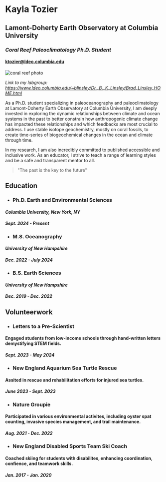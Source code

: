 # **Kayla Tozier**
## Lamont-Doherty Earth Observatory at Columbia University
### _Coral Reef Paleoclimatology Ph.D. Student_
#### ktozier@ldeo.columbia.edu

![coral reef photo](https://images.prismic.io/greenly/4fa0f328-fdb8-41f5-bc63-1986ba514112_thumbnail.jpg?auto=compress,format)

_Link to my labgroup: https://www.ldeo.columbia.edu/~blinsley/Dr._B._K_Linsley/Brad_Linsley_HOME.html_

As a Ph.D. student specializing in paleoceanography and paleoclimatology at Lamont-Doherty Earth Observatory at Columbia University, I am deeply invested in exploring the dynamic relationships between climate and ocean systems in the past to better constrain how anthropogenic climate change has impacted these relationships and which feedbacks are most crucial to address. I use stable isotope geochemistry, mostly on coral fossils, to create time-series of biogeochemical changes in the ocean and climate through time.

In my research, I am also incredibly committed to published accessible and inclusive work. As an educator, I strive to teach a range of learning styles and be a safe and transparent mentor to all.  

> "The past is the key to the future"

## **Education**

* ### Ph.D. Earth and Environmental Sciences
#### _Columbia University, New York, NY_
##### _Sept. 2024 - Present_


* ### M.S. Oceanography
#### _University of New Hampshire_ 
##### _Dec. 2022 - July 2024_

* ### B.S. Earth Sciences
#### _University of New Hampshire_      
##### _Dec. 2019 - Dec. 2022_
 
## **Volunteerwork**

* ### Letters to a Pre-Scientist
#### Engaged students from low-income schools through hand-written letters demystifying STEM fields.   
##### _Sept. 2023 - May 2024_

* ### New England Aquarium Sea Turtle Rescue
#### Assited in rescue and rehabilitation efforts for injured sea turtles.
##### _June 2023 - Sept. 2023_

* ### Nature Groupie
#### Participated in various environmental activites, including oyster spat counting, invasive species management, and trail maintenance.
##### _Aug. 2021 - Dec. 2022_

* ### New England Disabled Sports Team Ski Coach
#### Coached skiing for students with disabilites, enhancing coordination, confience, and teamwork skills. 
##### _Jan. 2017 - Jan. 2020_
